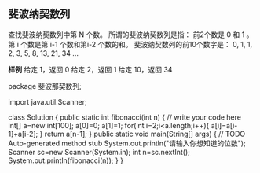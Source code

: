 ﻿##   斐波纳契数列
查找斐波纳契数列中第 N 个数。
所谓的斐波纳契数列是指：
前2个数是 0 和 1 。
第 i 个数是第 i-1 个数和第i-2 个数的和。
斐波纳契数列的前10个数字是：
0, 1, 1, 2, 3, 5, 8, 13, 21, 34 ...

**样例**
给定 1，返回 0
给定 2，返回 1
给定 10，返回 34


package 斐波那契数列;

import java.util.Scanner;

class Solution {
    public static int fibonacci(int n) {
        // write your code here
    	int[] a=new int[100];
    	a[0]=0;
    	a[1]=1;
    	for(int i=2;i<a.length;i++){
    		a[i]=a[i-1]+a[i-2];
    	}
    	return a[n-1];
    }
    public static void main(String[] args) {
		// TODO Auto-generated method stub
          System.out.println("请输入你想知道的位数");
	      Scanner sc=new Scanner(System.in);
	      int n=sc.nextInt();
	      System.out.println(fibonacci(n));
	}
}

